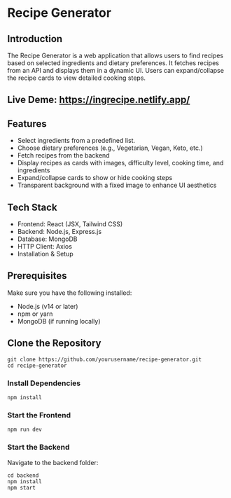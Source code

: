 # Recipe Generator  

## Introduction  

The Recipe Generator is a web application that allows users to find recipes based on selected ingredients and dietary preferences. It fetches recipes from an API and displays them in a dynamic UI. Users can expand/collapse the recipe cards to view detailed cooking steps.  

## Live Deme: https://ingrecipe.netlify.app/

## Features  

* Select ingredients from a predefined list.  
* Choose dietary preferences (e.g., Vegetarian, Vegan, Keto, etc.)  
* Fetch recipes from the backend  
* Display recipes as cards with images, difficulty level, cooking time, and ingredients  
* Expand/collapse cards to show or hide cooking steps  
* Transparent background with a fixed image to enhance UI aesthetics  

## Tech Stack  

* Frontend: React (JSX, Tailwind CSS)  
* Backend: Node.js, Express.js  
* Database: MongoDB  
* HTTP Client: Axios  
* Installation & Setup  

## Prerequisites  

Make sure you have the following installed:    

* Node.js (v14 or later)  
* npm or yarn  
* MongoDB (if running locally)  

## Clone the Repository  

    git clone https://github.com/yourusername/recipe-generator.git
    cd recipe-generator

### Install Dependencies  

    npm install  

### Start the Frontend

    npm run dev  

### Start the Backend  

Navigate to the backend folder:  

    cd backend  
    npm install  
    npm start
